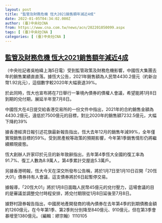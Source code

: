 ```yaml
---
layout: post
title: "監管及財務危機 恆大2021銷售額年減近4成"
date: 2022-01-05T04:34:02.000Z
author: (臺)中央社CNA
from: https://www.cna.com.tw/news/acn/202201050099.aspx
tags: [ (臺)中央社CNA ]
categories: [ (臺)中央社CNA ]
---
```

<!--1641357242000-->
[監管及財務危機 恆大2021銷售額年減近4成](https://www.cna.com.tw/news/acn/202201050099.aspx)
------

<div>
<div></div><div><p>（中央社記者吳柏緯上海5日電）受到監管政策及財務危機影響，中國恆大集團去年的銷售業績直直落。據恆大公告，2021年銷售額為人民幣4430.2億元（約新台幣1.92兆元），這個數字較2020年大幅衰退39%。</p><p>於此同時，恆大也宣布將在7日舉行一筆境內債券的債權人會議，希望能將1月8日到期的兌付期，展延半年至7月8日。</p><p>中國恆大在4日提交給香港交易所的一份文件中指出，2021年的合約銷售金額為4430.2億元，遠低於7500億元的目標，對比2020年的銷售額7232.5億元，大幅下降約39%</p><p>據香港經濟日報引述花旗最新報告指出，恆大去年12月的銷售年減99%，全年僅實現銷售目標的59%。受到房產稅等政策的預期影響，今年第1季銷售情形仍將繼續顯現疲態。</p><p>恆大創辦人許家印於元旦的新年致辭指出，去年第4季恆大全國的復工率為91.7%、復工人數為8.9萬人，第4季累計交屋逾5.3萬戶。</p><p>另據香港明報，恆大今天在深交所發布公告稱，將於1月7日至1月10日召開「20恆大01」債券持有人會議，這支債券將於6日起暫停交易。</p><p>據報導，「20恆大01」將於1月8日面臨人民幣45億元的兌付壓力，這場會議的目的是審議並調整兌付時程安排，將兌付期限從1月8日延後至7月8日。</p><p>據野村證券報告指出，中國房地產開發商的境內債券在去年第4季的到期債務金額約1260億元，在今年第1季、第2季則分別降至840億元、910億元，但在第3季會暴增至1380億元。（編輯：繆宗翰）1110105</p></div>
</div>
